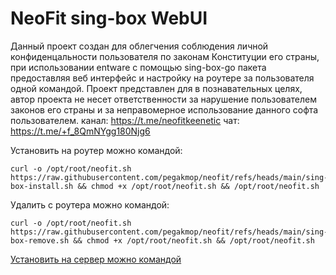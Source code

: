 # NeoFit sing-box WebUI
Данный проект создан для облегчения соблюдения личной конфиденцальности пользователя по законам Конституции его страны, при использовании entware с помощью sing-box-go пакета предоставляя веб интерфейс и настройку на роутере за пользователя одной командой. Проект представлен для в познавательных целях, автор проекта не несет ответственности за нарушение пользователем законов его страны и за неправомерное использование данного софта пользователем.
канал: https://t.me/neofitkeenetic
чат: https://t.me/+f_8QmNYgg180Njg6

Установить на роутер можно командой:
```
curl -o /opt/root/neofit.sh https://raw.githubusercontent.com/pegakmop/neofit/refs/heads/main/sing-box-install.sh && chmod +x /opt/root/neofit.sh && /opt/root/neofit.sh
```
Удалить с роутера можно командой:
```
curl -o /opt/root/neofit.sh https://raw.githubusercontent.com/pegakmop/neofit/refs/heads/main/sing-box-remove.sh && chmod +x /opt/root/neofit.sh && /opt/root/neofit.sh
```


[Установить на сервер можно командой](https://github.com/pegakmop/neofit/blob/main/xray-vless-server-install.md)
